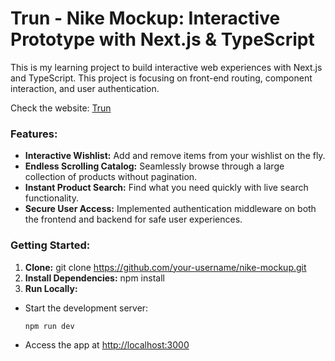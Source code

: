 # Trun - Nike Mockup: Interactive Prototype with Next.js & TypeScript

This is my learning project to build interactive web experiences with Next.js and TypeScript. This project is focusing on front-end routing, component interaction, and user authentication.

Check the website: [Trun](https://trun-ch2.vercel.app)

### Features:

- **Interactive Wishlist:** Add and remove items from your wishlist on the fly.
- **Endless Scrolling Catalog:** Seamlessly browse through a large collection of products without pagination.
- **Instant Product Search:** Find what you need quickly with live search functionality.
- **Secure User Access:** Implemented authentication middleware on both the frontend and backend for safe user experiences.

### Getting Started:

1. **Clone:**
   git clone https://github.com/your-username/nike-mockup.git
2. **Install Dependencies:** 
   npm install
3. **Run Locally:**
- Start the development server: 
  ```
  npm run dev
  ```
- Access the app at [http://localhost:3000](http://localhost:3000)
